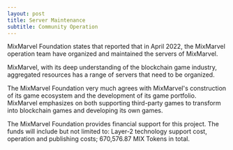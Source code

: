 ```yaml
---
layout: post
title: Server Maintenance 
subtitle: Community Operation 
---
```


MixMarvel Foundation states that reported that in April 2022, the MixMarvel operation team have organized and maintained the servers of MixMarvel. 

MixMarvel, with its deep understanding of the blockchain game industry, aggregated resources has a range of servers that need to be organized. 

The MixMarvel Foundation very much agrees with MixMarvel's construction of its game ecosystem and the development of its game portfolio. MixMarvel emphasizes on both supporting third-party games to transform into blockchain games and developing its own games. 

The MixMarvel Foundation provides financial support for this project. The funds will include but not limited to: Layer-2 technology support cost, operation and publishing costs; 670,576.87 MIX Tokens in total. 

